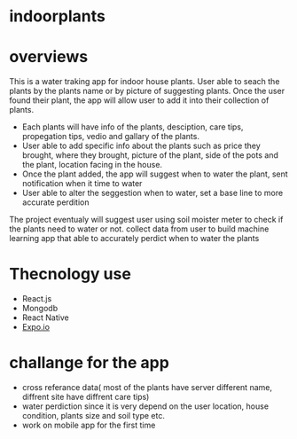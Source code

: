 # indoorplants

# overviews

This is a water traking app for indoor house plants. User able to seach the plants by the plants name or by picture of suggesting plants. Once the user found their plant, the app will allow user to add it into their collection of plants. 

- Each plants will have info of the plants, desciption, care tips, propegation tips, vedio and gallary of the plants. 
- User able to add specific info about the plants such as price they brought, where they brought, picture of the plant, side of the pots and the plant, location facing in the house. 
- Once the plant added, the app will suggest when to water the plant, sent notification when it time to water
- User able to alter the seggestion when to water, set a base line to more accurate perdition

The project eventualy will suggest user using soil moister meter to check if the plants need to water or not. collect data from user to build machine learning app that able to accurately perdict when to water the plants

# Thecnology use

- React.js
- Mongodb
- React Native
- [Expo.io](https://expo.io/)

# challange for the app
- cross referance data( most of the plants have server different name, diffrent site have diffrent care tips)
- water perdiction since it is very depend on the user location, house condition, plants size and soil type etc.
- work on mobile app for the first time

